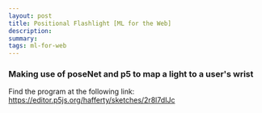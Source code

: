 ```yaml
---
layout: post
title: Positional Flashlight [ML for the Web]
description: 
summary: 
tags: ml-for-web
---
```

<h3>Making use of poseNet and p5 to map a light to a user's wrist </h3>

Find the program at the following link: https://editor.p5js.org/hafferty/sketches/2r8l7dIJc

